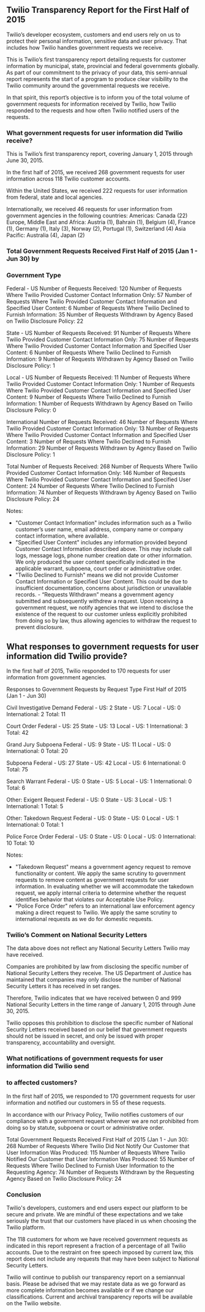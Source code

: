 ## Twilio Transparency Report for the First Half of 2015
 
Twilio’s developer ecosystem, customers and end users rely on us to protect
their personal information, sensitive data and user privacy. That includes how
Twilio handles government requests we receive.

This is Twilio’s first transparency report detailing requests for customer
information by municipal, state, provincial and federal governments globally.
As part of our commitment to the privacy of your data, this semi-annual report
represents the start of a program to produce clear visibility to the Twilio
community around the governmental requests we receive.

In that spirit, this report’s objective is to inform you of the total volume of
government requests for information received by Twilio, how Twilio responded to
the requests and how often Twilio notified users of the requests.


### What government requests for user information did Twilio receive?
  
This is Twilio’s first transparency report, covering January 1, 2015 through
June 30, 2015.

In the first half of 2015, we received 268 government requests for user
information across 118 Twilio customer accounts.

Within the United States, we received 222 requests for user information from
federal, state and local agencies.

Internationally, we received 46 requests for user information from government
agencies in the following countries: Americas: Canada (22) Europe, Middle East
and Africa: Austria (1), Bahrain (1), Belgium (4), France (1), Germany (1),
Italy (3), Norway (2), Portugal (1), Switzerland (4) Asia Pacific: Australia
(4), Japan (2)


### Total Government Requests Received First Half of 2015 (Jan 1 - Jun 30) by
### Government Type

Federal - US Number of Requests Received: 120 Number of Requests Where Twilio
Provided Customer Contact Information Only: 57 Number of Requests Where Twilio
Provided Customer Contact Information and Specified User Content: 6 Number of
Requests Where Twilio Declined to Furnish Information: 35 Number of Requests
Withdrawn by Agency Based on Twilio Disclosure Policy: 22

State - US Number of Requests Received: 91 Number of Requests Where Twilio
Provided Customer Contact Information Only: 75 Number of Requests Where Twilio
Provided Customer Contact Information and Specified User Content: 6 Number of
Requests Where Twilio Declined to Furnish Information: 9 Number of Requests
Withdrawn by Agency Based on Twilio Disclosure Policy: 1

Local - US Number of Requests Received: 11 Number of Requests Where Twilio
Provided Customer Contact Information Only: 1 Number of Requests Where Twilio
Provided Customer Contact Information and Specified User Content: 9 Number of
Requests Where Twilio Declined to Furnish Information: 1 Number of Requests
Withdrawn by Agency Based on Twilio Disclosure Policy: 0

International Number of Requests Received: 46 Number of Requests Where Twilio
Provided Customer Contact Information Only: 13 Number of Requests Where Twilio
Provided Customer Contact Information and Specified User Content: 3 Number of
Requests Where Twilio Declined to Furnish Information: 29 Number of Requests
Withdrawn by Agency Based on Twilio Disclosure Policy: 1

Total Number of Requests Received: 268 Number of Requests Where Twilio Provided
Customer Contact Information Only: 146 Number of Requests Where Twilio Provided
Customer Contact Information and Specified User Content: 24 Number of Requests
Where Twilio Declined to Furnish Information: 74 Number of Requests Withdrawn
by Agency Based on Twilio Disclosure Policy: 24

Notes:

* "Customer Contact Information" includes information such as a Twilio
  customer’s user name, email address, company name or company contact
  information, where available.
* "Specified User Content" includes any information provided beyond Customer
  Contact Information described above. This may include call logs, message logs,
  phone number creation date or other information. We only produced the user
  content specifically indicated in the applicable warrant, subpoena, court
  order or administrative order.
* "Twilio Declined to Furnish" means we did not provide Customer Contact
  Information or Specified User Content. This could be due to insufficient
  documentation, concerns about jurisdiction or unavailable records.  -
  “Requests Withdrawn” means a government agency submitted and subsequently
  withdrew a request. Upon receiving a government request, we notify agencies
  that we intend to disclose the existence of the request to our customer unless
  explicitly prohibited from doing so by law, thus allowing agencies to withdraw
  the request to prevent disclosure.


## What responses to government requests for user information did Twilio provide?

In the first half of 2015, Twilio responded to 170 requests for user
information from government agencies. 

Responses to Government Requests by Request Type First Half of 2015 (Jan 1 -
Jun 30)

Civil Investigative Demand Federal - US: 2 State - US: 7 Local - US: 0
International: 2 Total: 11

Court Order Federal - US: 25 State - US: 13 Local - US: 1 International: 3
Total: 42

Grand Jury Subpoena Federal - US: 9 State - US: 11 Local - US: 0 International:
0 Total: 20

Subpoena Federal - US: 27 State - US: 42 Local - US: 6 International: 0 Total:
75

Search Warrant Federal - US: 0 State - US: 5 Local - US: 1 International: 0
Total: 6

Other: Exigent Request Federal - US: 0 State - US: 3 Local - US: 1
International: 1 Total: 5

Other: Takedown Request Federal - US: 0 State - US: 0 Local - US: 1
International: 0 Total: 1

Police Force Order Federal - US: 0 State - US: 0 Local - US: 0 International:
10 Total: 10

Notes:

* "Takedown Request" means a government agency request to remove functionality
  or content. We apply the same scrutiny to government requests to remove
  content as government requests for user information. In evaluating whether we
  will accommodate the takedown request, we apply internal criteria to determine
  whether the request identifies behavior that violates our Acceptable Use
  Policy.
* "Police Force Order" refers to an international law enforcement agency making
  a direct request to Twilio. We apply the same scrutiny to international
  requests as we do for domestic requests.


### Twilio’s Comment on National Security Letters

The data above does not reflect any National Security Letters Twilio may have
received. 

Companies are prohibited by law from disclosing the specific number of National
Security Letters they receive. The US Department of Justice has maintained that
companies may only disclose the number of National Security Letters it has
received in set ranges.

Therefore, Twilio indicates that we have received between 0 and 999 National
Security Letters in the time range of January 1, 2015 through June 30, 2015. 

Twilio opposes this prohibition to disclose the specific number of National
Security Letters received based on our belief that government requests should
not be issued in secret, and only be issued with proper transparency,
accountability and oversight.


### What notifications of government requests for user information did Twilio send 
### to affected customers?

In the first half of 2015, we responded to 170 government requests for user
information and notified our customers in 55 of these requests.

In accordance with our Privacy Policy, Twilio notifies customers of our
compliance with a government request wherever we are not prohibited from doing
so by statute, subpoena or court or administrative order.

Total Government Requests Received First Half of 2015 (Jan 1 - Jun 30): 268
Number of Requests Where Twilio Did Not Notify Our Customer that User
Information Was Produced: 115 Number of Requests Where Twilio Notified Our
Customer that User Information Was Produced: 55 Number of Requests Where Twilio
Declined to Furnish User Information to the Requesting Agency: 74 Number of
Requests Withdrawn by the Requesting Agency Based on Twilio Disclosure Policy:
24


### Conclusion

Twilio's developers, customers and end users expect our platform to be secure
and private. We are mindful of these expectations and we take seriously the
trust that our customers have placed in us when choosing the Twilio platform.

The 118 customers for whom we have received government requests as indicated in
this report represent a fraction of a percentage of all Twilio accounts. Due to
the restraint on free speech imposed by current law, this report does not
include any requests that may have been subject to National Security Letters.

Twilio will continue to publish our transparency report on a semiannual basis.
Please be advised that we may restate data as we go forward as more complete
information becomes available or if we change our classifications. Current and
archival transparency reports will be available on the Twilio website.
